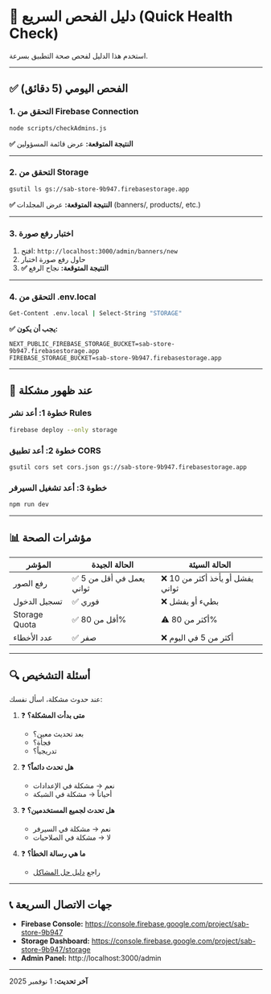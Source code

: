 # 🎯 دليل الفحص السريع (Quick Health Check)

استخدم هذا الدليل لفحص صحة التطبيق بسرعة.

---

## ✅ الفحص اليومي (5 دقائق)

### 1. التحقق من Firebase Connection
```bash
node scripts/checkAdmins.js
```
**✅ النتيجة المتوقعة:** عرض قائمة المسؤولين

---

### 2. التحقق من Storage
```bash
gsutil ls gs://sab-store-9b947.firebasestorage.app
```
**✅ النتيجة المتوقعة:** عرض المجلدات (banners/, products/, etc.)

---

### 3. اختبار رفع صورة
1. افتح: `http://localhost:3000/admin/banners/new`
2. حاول رفع صورة اختبار
3. **✅ النتيجة المتوقعة:** نجاح الرفع

---

### 4. التحقق من .env.local
```bash
Get-Content .env.local | Select-String "STORAGE"
```
**✅ يجب أن يكون:**
```
NEXT_PUBLIC_FIREBASE_STORAGE_BUCKET=sab-store-9b947.firebasestorage.app
FIREBASE_STORAGE_BUCKET=sab-store-9b947.firebasestorage.app
```

---

## 🚨 عند ظهور مشكلة

### خطوة 1: أعد نشر Rules
```bash
firebase deploy --only storage
```

### خطوة 2: أعد تطبيق CORS
```bash
gsutil cors set cors.json gs://sab-store-9b947.firebasestorage.app
```

### خطوة 3: أعد تشغيل السيرفر
```bash
npm run dev
```

---

## 📊 مؤشرات الصحة

| المؤشر | الحالة الجيدة | الحالة السيئة |
|--------|---------------|----------------|
| رفع الصور | ✅ يعمل في أقل من 5 ثواني | ❌ يفشل أو يأخذ أكثر من 10 ثواني |
| تسجيل الدخول | ✅ فوري | ❌ بطيء أو يفشل |
| Storage Quota | ✅ أقل من 80% | ⚠️ أكثر من 80% |
| عدد الأخطاء | ✅ صفر | ❌ أكثر من 5 في اليوم |

---

## 🔍 أسئلة التشخيص

عند حدوث مشكلة، اسأل نفسك:

1. ❓ **متى بدأت المشكلة؟**
   - بعد تحديث معين؟
   - فجأة؟
   - تدريجياً؟

2. ❓ **هل تحدث دائماً؟**
   - نعم → مشكلة في الإعدادات
   - أحياناً → مشكلة في الشبكة

3. ❓ **هل تحدث لجميع المستخدمين؟**
   - نعم → مشكلة في السيرفر
   - لا → مشكلة في الصلاحيات

4. ❓ **ما هي رسالة الخطأ؟**
   - راجع [دليل حل المشاكل](TROUBLESHOOTING_GUIDE.md)

---

## 📞 جهات الاتصال السريعة

- **Firebase Console:** https://console.firebase.google.com/project/sab-store-9b947
- **Storage Dashboard:** https://console.firebase.google.com/project/sab-store-9b947/storage
- **Admin Panel:** http://localhost:3000/admin

---

**آخر تحديث:** 1 نوفمبر 2025
